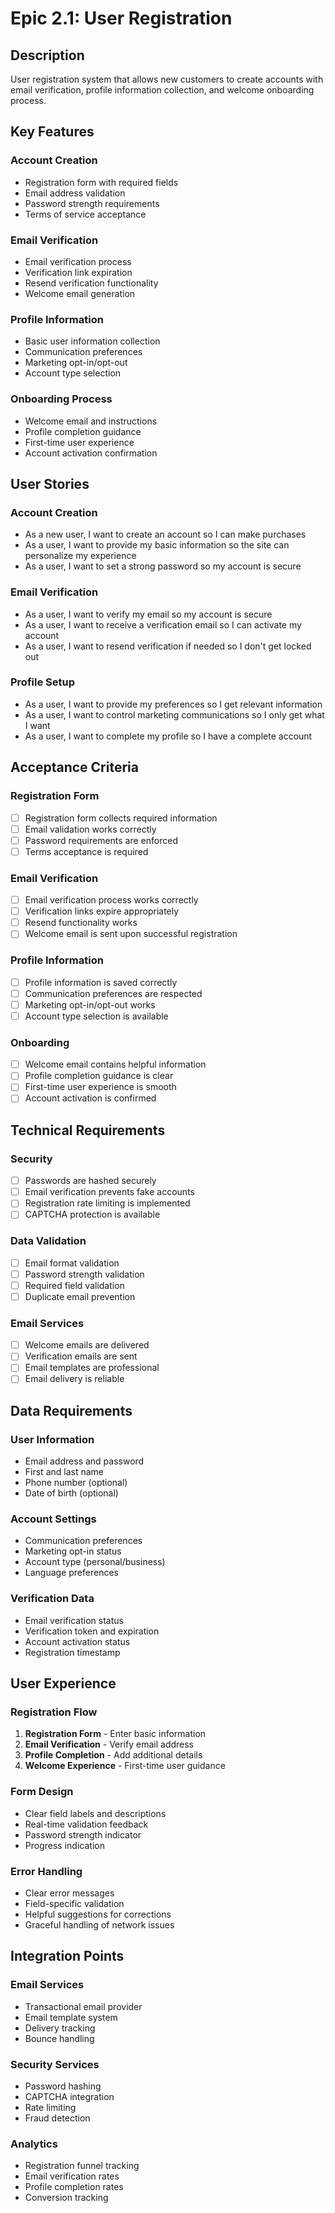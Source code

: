 # Epic 2.1: User Registration

## Description

User registration system that allows new customers to create accounts with email verification, profile information collection, and welcome onboarding process.

## Key Features

### Account Creation

- Registration form with required fields
- Email address validation
- Password strength requirements
- Terms of service acceptance

### Email Verification

- Email verification process
- Verification link expiration
- Resend verification functionality
- Welcome email generation

### Profile Information

- Basic user information collection
- Communication preferences
- Marketing opt-in/opt-out
- Account type selection

### Onboarding Process

- Welcome email and instructions
- Profile completion guidance
- First-time user experience
- Account activation confirmation

## User Stories

### Account Creation

- As a new user, I want to create an account so I can make purchases
- As a user, I want to provide my basic information so the site can personalize my experience
- As a user, I want to set a strong password so my account is secure

### Email Verification

- As a user, I want to verify my email so my account is secure
- As a user, I want to receive a verification email so I can activate my account
- As a user, I want to resend verification if needed so I don't get locked out

### Profile Setup

- As a user, I want to provide my preferences so I get relevant information
- As a user, I want to control marketing communications so I only get what I want
- As a user, I want to complete my profile so I have a complete account

## Acceptance Criteria

### Registration Form

- [ ] Registration form collects required information
- [ ] Email validation works correctly
- [ ] Password requirements are enforced
- [ ] Terms acceptance is required

### Email Verification

- [ ] Email verification process works correctly
- [ ] Verification links expire appropriately
- [ ] Resend functionality works
- [ ] Welcome email is sent upon successful registration

### Profile Information

- [ ] Profile information is saved correctly
- [ ] Communication preferences are respected
- [ ] Marketing opt-in/opt-out works
- [ ] Account type selection is available

### Onboarding

- [ ] Welcome email contains helpful information
- [ ] Profile completion guidance is clear
- [ ] First-time user experience is smooth
- [ ] Account activation is confirmed

## Technical Requirements

### Security

- [ ] Passwords are hashed securely
- [ ] Email verification prevents fake accounts
- [ ] Registration rate limiting is implemented
- [ ] CAPTCHA protection is available

### Data Validation

- [ ] Email format validation
- [ ] Password strength validation
- [ ] Required field validation
- [ ] Duplicate email prevention

### Email Services

- [ ] Welcome emails are delivered
- [ ] Verification emails are sent
- [ ] Email templates are professional
- [ ] Email delivery is reliable

## Data Requirements

### User Information

- Email address and password
- First and last name
- Phone number (optional)
- Date of birth (optional)

### Account Settings

- Communication preferences
- Marketing opt-in status
- Account type (personal/business)
- Language preferences

### Verification Data

- Email verification status
- Verification token and expiration
- Account activation status
- Registration timestamp

## User Experience

### Registration Flow

1. **Registration Form** - Enter basic information
2. **Email Verification** - Verify email address
3. **Profile Completion** - Add additional details
4. **Welcome Experience** - First-time user guidance

### Form Design

- Clear field labels and descriptions
- Real-time validation feedback
- Password strength indicator
- Progress indication

### Error Handling

- Clear error messages
- Field-specific validation
- Helpful suggestions for corrections
- Graceful handling of network issues

## Integration Points

### Email Services

- Transactional email provider
- Email template system
- Delivery tracking
- Bounce handling

### Security Services

- Password hashing
- CAPTCHA integration
- Rate limiting
- Fraud detection

### Analytics

- Registration funnel tracking
- Email verification rates
- Profile completion rates
- Conversion tracking
